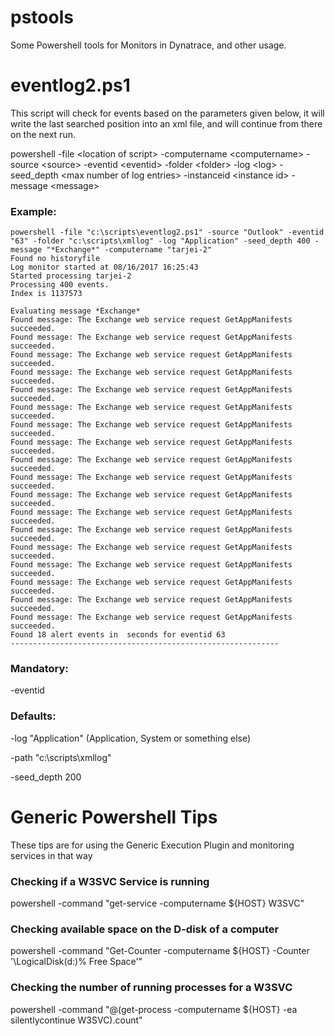 # pstools
Some Powershell tools for Monitors in Dynatrace, and other usage.

# eventlog2.ps1
This script will check for events based on the parameters given below, it will write the last searched position into an xml file, and will continue from there on the next run.

powershell -file \<location of script\> -computername \<computername\> -source \<source\> -eventid \<eventid\> -folder \<folder\> -log \<log\> -seed_depth \<max number of log entries\> -instanceid \<instance id\> -message \<message\>

### Example:
```
powershell -file "c:\scripts\eventlog2.ps1" -source "Outlook" -eventid "63" -folder "c:\scripts\xmllog" -log "Application" -seed_depth 400 -message "*Exchange*" -computername "tarjei-2"
Found no historyfile
Log monitor started at 08/16/2017 16:25:43
Started processing tarjei-2
Processing 400 events.
Index is 1137573

Evaluating message *Exchange*
Found message: The Exchange web service request GetAppManifests succeeded.
Found message: The Exchange web service request GetAppManifests succeeded.
Found message: The Exchange web service request GetAppManifests succeeded.
Found message: The Exchange web service request GetAppManifests succeeded.
Found message: The Exchange web service request GetAppManifests succeeded.
Found message: The Exchange web service request GetAppManifests succeeded.
Found message: The Exchange web service request GetAppManifests succeeded.
Found message: The Exchange web service request GetAppManifests succeeded.
Found message: The Exchange web service request GetAppManifests succeeded.
Found message: The Exchange web service request GetAppManifests succeeded.
Found message: The Exchange web service request GetAppManifests succeeded.
Found message: The Exchange web service request GetAppManifests succeeded.
Found message: The Exchange web service request GetAppManifests succeeded.
Found message: The Exchange web service request GetAppManifests succeeded.
Found message: The Exchange web service request GetAppManifests succeeded.
Found message: The Exchange web service request GetAppManifests succeeded.
Found message: The Exchange web service request GetAppManifests succeeded.
Found message: The Exchange web service request GetAppManifests succeeded.
Found 18 alert events in  seconds for eventid 63
------------------------------------------------------------

```

### Mandatory:

-eventid

### Defaults:

-log "Application" (Application, System or something else)

-path "c:\scripts\xmllog"

-seed_depth 200

# Generic Powershell Tips
These tips are for using the Generic Execution Plugin and monitoring services in that way

### Checking if a W3SVC Service is running
powershell -command "get-service -computername ${HOST} W3SVC"

### Checking available space on the D-disk of a computer
powershell -command "Get-Counter -computername ${HOST} -Counter '\LogicalDisk(d:)\% Free Space'"

### Checking the number of running processes for a W3SVC
powershell -command "@(get-process -computername ${HOST} -ea silentlycontinue W3SVC).count"
